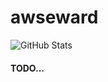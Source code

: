 # awseward

![GitHub Stats](https://github-readme-stats.vercel.app/api?username=awseward&show_icons=true&count_private=true&hide_title=true)

#### TODO...
